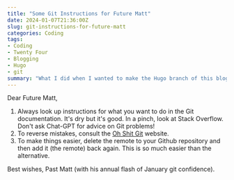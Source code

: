 ```yaml
---
title: "Some Git Instructions for Future Matt"
date: 2024-01-07T21:36:00Z
slug: git-instructions-for-future-matt
categories: Coding
tags:
- Coding
- Twenty Four
- Blogging
- Hugo
- git
summary: "What I did when I wanted to make the Hugo branch of this blog's repository main, without using a merge."
---
```


Dear Future Matt,

1.  Always look up instructions for what you want to do in the Git documentation. It's dry but it's good. In a pinch, look at Stack Overflow. Don't ask Chat-GPT for advice on Git problems!
2.  To reverse mistakes, consult the [Oh Shit Git](https://ohshitgit.com) website.
3.  To make things easier, delete the remote to your Github repository and then add it (the remote) back again. This is so much easier than the alternative.

Best wishes,
Past Matt (with his annual flash of January git confidence).
